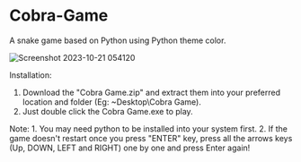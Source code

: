 # Cobra-Game
A snake game based on Python using Python theme color.

![Screenshot 2023-10-21 054120](https://github.com/Ramesh-DarkAngel/Cobra-Game/assets/79072516/b56cb3ec-c903-4fb6-9f0e-97f2f8354b28)





Installation:
1. Download the "Cobra Game.zip" and extract them into your preferred location and folder (Eg: ~Desktop\Cobra Game).
2. Just double click the Cobra Game.exe to play.

Note: 1. You may need python to be installed into your system first.
      2. If the game doesn't restart once you press "ENTER" key, press all the arrows keys (Up, DOWN, LEFT and RIGHT) one by one and press Enter again! 


